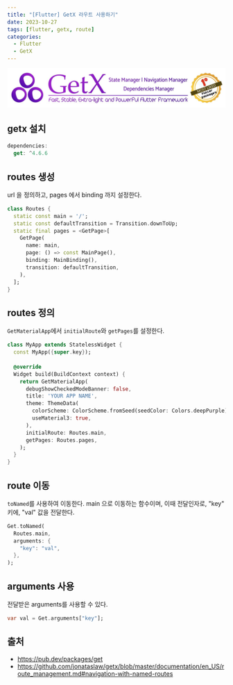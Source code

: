 ```yaml
---
title: "[Flutter] GetX 라우트 사용하기"
date: 2023-10-27
tags: [flutter, getx, route]
categories:
  - Flutter
  - GetX
---
```


![](https://raw.githubusercontent.com/jonataslaw/getx-community/master/get.png)


## getx 설치

```dart
dependencies:
  get: ^4.6.6
```

## routes 생성

url 을 정의하고, pages 에서 binding 까지 설정한다.

```dart
class Routes {
  static const main = '/';  
  static const defaultTransition = Transition.downToUp;
  static final pages = <GetPage>[
    GetPage(
      name: main,
      page: () => const MainPage(),
      binding: MainBinding(),
      transition: defaultTransition,
    ),
  ];
}
```

## routes 정의

`GetMaterialApp`에서 `initialRoute`와 `getPages`를 설정한다. 

```dart
class MyApp extends StatelessWidget {
  const MyApp({super.key});

  @override
  Widget build(BuildContext context) {
    return GetMaterialApp(
      debugShowCheckedModeBanner: false,
      title: 'YOUR APP NAME',
      theme: ThemeData(
        colorScheme: ColorScheme.fromSeed(seedColor: Colors.deepPurple),
        useMaterial3: true,
      ),
      initialRoute: Routes.main,
      getPages: Routes.pages,
    );
  }
}
```

## route 이동

`toNamed`를 사용하여 이동한다. 
main 으로 이동하는 함수이며, 이때 전달인자로, "key" 키에, "val" 값을 전달한다. 

```dart
Get.toNamed(
  Routes.main,
  arguments: {
    "key": "val",    
  },
);
```

## arguments 사용

전달받은 arguments를 사용할 수 있다. 

```dart
var val = Get.arguments["key"];
```


## 출처

- https://pub.dev/packages/get
- https://github.com/jonataslaw/getx/blob/master/documentation/en_US/route_management.md#navigation-with-named-routes
